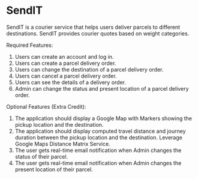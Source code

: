 # SendIT
SendIT is a courier service that helps users deliver parcels to different destinations. SendIT provides courier quotes based on weight categories.

Required Features:
1. Users can create an account and log in.
2. Users can create a parcel delivery order.
3. Users can change the destination of a parcel delivery order.
4. Users can cancel a parcel delivery order.
5. Users can see the details of a delivery order.
6. Admin can change the status and present location of a parcel delivery order.

Optional Features (Extra Credit):
1. The application should display a Google Map with Markers showing the pickup location
and the destination.
2. The application should display computed travel distance and journey duration between
the pickup location and the destination. Leverage Google Maps Distance Matrix Service.
3. The user gets real-time email notification when Admin changes the status of their parcel.
4. The user gets real-time email notification when Admin changes the present location of
their parcel.
